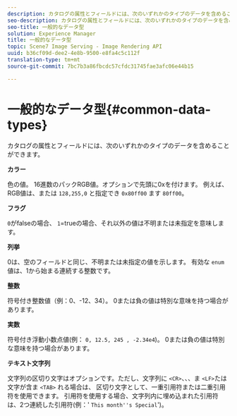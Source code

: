 ```yaml
---
description: カタログの属性とフィールドには、次のいずれかのタイプのデータを含めることができます。
seo-description: カタログの属性とフィールドには、次のいずれかのタイプのデータを含めることができます。
seo-title: 一般的なデータ型
solution: Experience Manager
title: 一般的なデータ型
topic: Scene7 Image Serving - Image Rendering API
uuid: b36cf09d-dee2-4e8b-9500-e8fa4c5c112f
translation-type: tm+mt
source-git-commit: 7bc7b3a86fbcdc57cfdc31745fae3afc06e44b15

---
```



# 一般的なデータ型{#common-data-types}

カタログの属性とフィールドには、次のいずれかのタイプのデータを含めることができます。

**カラー**

色の値。 16進数のパックRGB値。オプションで先頭に0xを付けます。 例えば、RGB値は、または `128,255,0` と指定でき `0x80ff00` ます `80ff00`。

**フラグ**

`0`がfalseの場合、 `1`=trueの場合、それ以外の値は不明または未指定を意味します。

**列挙**

0は、空のフィールドと同じ、不明または未指定の値を示します。 有効な `enum` 値は、1から始まる連続する整数です。

**整数**

符号付き整数値（例：0、-12、34）。 0または負の値は特別な意味を持つ場合があります。

**実数**

符号付き浮動小数点値(例： `0, 12.5, 245 , -2.34e4`)。 0または負の値は特別な意味を持つ場合があります。

**テキスト文字列**

文字列の区切り文字はオプションです。ただし、文字列に `<CR>`、、、ま `<LF>`たは文字が含ま `<TAB>` れる場合は、 区切り文字として、一重引用符または二重引用符を使用できます。 引用符を使用する場合、文字列内に埋め込まれた引用符は、2つ連続した引用符(例：&#39; `This month''s Special`&#39;)。
